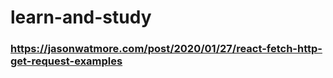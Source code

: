 # learn-and-study

### https://jasonwatmore.com/post/2020/01/27/react-fetch-http-get-request-examples
